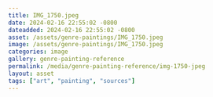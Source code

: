 ```yaml
---
title: IMG_1750.jpeg
date: 2024-02-16 22:55:02 -0800
dateadded: 2024-02-16 22:55:02 -0800
asset: /assets/genre-paintings/IMG_1750.jpeg
image: /assets/genre-paintings/IMG_1750.jpeg
categories: image
gallery: genre-painting-reference
permalink: /media/genre-painting-reference/img-1750-jpeg
layout: asset
tags: ["art", "painting", "sources"]
--- 
```

